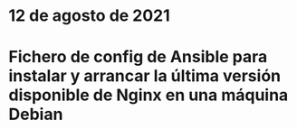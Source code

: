 # 12 de agosto de 2021
# Fichero de config de Ansible para instalar y arrancar la última versión disponible de Nginx en una máquina Debian
